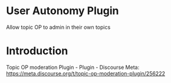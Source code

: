 # User Autonomy Plugin

Allow topic OP to admin in their own topics

# Introduction

Topic OP moderation Plugin - Plugin - Discourse Meta: https://meta.discourse.org/t/topic-op-moderation-plugin/256222
